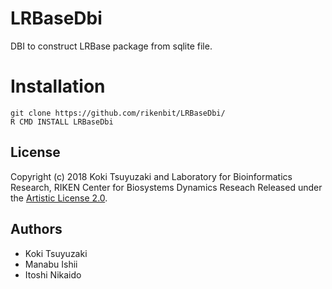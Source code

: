 # LRBaseDbi
DBI to construct LRBase package from sqlite file.

Installation
======
~~~~
git clone https://github.com/rikenbit/LRBaseDbi/
R CMD INSTALL LRBaseDbi
~~~~

## License
Copyright (c) 2018 Koki Tsuyuzaki and Laboratory for Bioinformatics Research, RIKEN Center for Biosystems Dynamics Reseach
Released under the [Artistic License 2.0](http://www.perlfoundation.org/artistic_license_2_0).

## Authors
- Koki Tsuyuzaki
- Manabu Ishii
- Itoshi Nikaido
